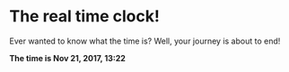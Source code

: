 # The real time clock!

Ever wanted to know what the time is? Well, your journey is about to end!

**The time is Nov 21, 2017, 13:22**